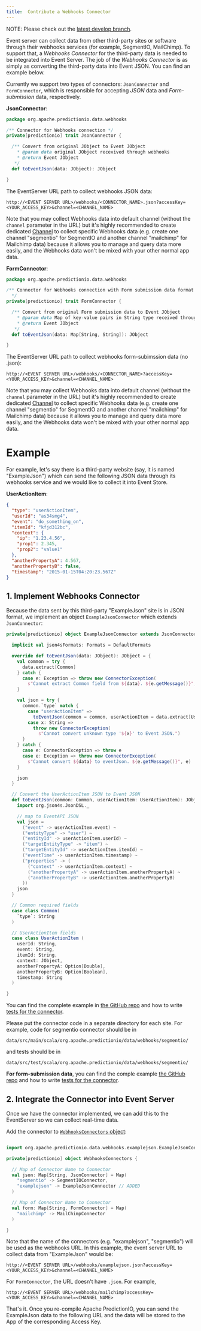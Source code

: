 ```yaml
---
title:  Contribute a Webhooks Connector
---
```


<!--
Licensed to the Apache Software Foundation (ASF) under one or more
contributor license agreements.  See the NOTICE file distributed with
this work for additional information regarding copyright ownership.
The ASF licenses this file to You under the Apache License, Version 2.0
(the "License"); you may not use this file except in compliance with
the License.  You may obtain a copy of the License at

    http://www.apache.org/licenses/LICENSE-2.0

Unless required by applicable law or agreed to in writing, software
distributed under the License is distributed on an "AS IS" BASIS,
WITHOUT WARRANTIES OR CONDITIONS OF ANY KIND, either express or implied.
See the License for the specific language governing permissions and
limitations under the License.
-->

NOTE: Please check out the [latest develop
branch](https://github.com/apache/incubator-predictionio).

Event server can collect data from other third-party sites or software through their webhooks services (for example, SegmentIO, MailChimp). To support that, a *Webhooks Connector* for the third-party data is needed to be integrated into Event Server. The job of the *Webhooks Connector* is as simply as converting the third-party data into Event JSON. You can find an example below.

Currently we support two types of connectors: `JsonConnector` and `FormConnector`, which is responsible for accepting *JSON* data and *Form-submission* data, respectively.

**JsonConnector**:

```scala
package org.apache.predictionio.data.webhooks

/** Connector for Webhooks connection */
private[predictionio] trait JsonConnector {

  /** Convert from original JObject to Event JObject
    * @param data original JObject recevived through webhooks
    * @return Event JObject
   */
  def toEventJson(data: JObject): JObject

}

```

The EventServer URL path to collect webhooks JSON data:

```
http://<EVENT SERVER URL>/webhooks/<CONNECTOR_NAME>.json?accessKey=<YOUR_ACCESS_KEY>&channel=<CHANNEL_NAME>
```

Note that you may collect Webhooks data into default channel (without the `channel` parameter in the URL) but it's highly recommended to create dedicated [Channel](/datacollection/channel/) to collect specific Webhooks data (e.g. create one channel "segmentio" for SegmentIO and another channel "mailchimp" for Mailchimp data) because it allows you to manage and query data more easily, and the Webhooks data won't be mixed with your other normal app data.


**FormConnector**:

```scala
package org.apache.predictionio.data.webhooks

/** Connector for Webhooks connection with Form submission data format
  */
private[predictionio] trait FormConnector {

  /** Convert from original Form submission data to Event JObject
    * @param data Map of key-value pairs in String type received through webhooks
    * @return Event JObject
   */
  def toEventJson(data: Map[String, String]): JObject

}

```

The EventServer URL path to collect webhooks form-subimssion data (no .json):

```
http://<EVENT SERVER URL>/webhooks/<CONNECTOR_NAME>?accessKey=<YOUR_ACCESS_KEY>&channel=<CHANNEL_NAME>
```

Note that you may collect Webhooks data into default channel (without the `channel` parameter in the URL) but it's highly recommended to create dedicated [Channel](/datacollection/channel/) to collect specific Webhooks data (e.g. create one channel "segmentio" for SegmentIO and another channel "mailchimp" for Mailchimp data) because it allows you to manage and query data more easily, and the Webhooks data won't be mixed with your other normal app data.


# Example

For example, let's say there is a third-party website (say, it is named "ExampleJson") which can send the following JSON data through its webhooks service and we would like to collect it into Event Store.

**UserActionItem**:

```json
{
  "type": "userActionItem",
  "userId": "as34smg4",
  "event": "do_something_on",
  "itemId": "kfjd312bc",
  "context": {
    "ip": "1.23.4.56",
    "prop1": 2.345,
    "prop2": "value1"
  },
  "anotherPropertyA": 4.567,
  "anotherPropertyB": false,
  "timestamp": "2015-01-15T04:20:23.567Z"
}
```


## 1. Implement Webhooks Connector

Because the data sent by this third-party "ExampleJson" site is in JSON format, we implement an object `ExampleJsonConnector` which extends `JsonConnector`:


```scala
private[predictionio] object ExampleJsonConnector extends JsonConnector {

  implicit val json4sFormats: Formats = DefaultFormats

  override def toEventJson(data: JObject): JObject = {
    val common = try {
      data.extract[Common]
    } catch {
      case e: Exception => throw new ConnectorException(
        s"Cannot extract Common field from ${data}. ${e.getMessage()}", e)
    }

    val json = try {
      common.`type` match {
        case "userActionItem" =>
          toEventJson(common = common, userActionItem = data.extract[UserActionItem])
        case x: String =>
          throw new ConnectorException(
            s"Cannot convert unknown type '${x}' to Event JSON.")
      }
    } catch {
      case e: ConnectorException => throw e
      case e: Exception => throw new ConnectorException(
        s"Cannot convert ${data} to eventJson. ${e.getMessage()}", e)
    }

    json
  }

  // Convert the UserActionItem JSON to Event JSON
  def toEventJson(common: Common, userActionItem: UserActionItem): JObject = {
    import org.json4s.JsonDSL._

    // map to EventAPI JSON
    val json =
      ("event" -> userActionItem.event) ~
      ("entityType" -> "user") ~
      ("entityId" -> userActionItem.userId) ~
      ("targetEntityType" -> "item") ~
      ("targetEntityId" -> userActionItem.itemId) ~
      ("eventTime" -> userActionItem.timestamp) ~
      ("properties" -> (
        ("context" -> userActionItem.context) ~
        ("anotherPropertyA" -> userActionItem.anotherPropertyA) ~
        ("anotherPropertyB" -> userActionItem.anotherPropertyB)
      ))
    json
  }

  // Common required fields
  case class Common(
    `type`: String
  )

  // UserActionItem fields
  case class UserActionItem (
    userId: String,
    event: String,
    itemId: String,
    context: JObject,
    anotherPropertyA: Option[Double],
    anotherPropertyB: Option[Boolean],
    timestamp: String
  )

}
```

You can find the complete example in [the GitHub
repo](https://github.com/apache/incubator-predictionio/blob/develop/data/src/main/scala/org/apache/predictionio/data/webhooks/examplejson/ExampleJsonConnector.scala)
and how to write [tests for the
connector](https://github.com/apache/incubator-predictionio/blob/develop/data/src/test/scala/org/apache/predictionio/data/webhooks/examplejson/ExampleJsonConnectorSpec.scala).


Please put the connector code in a separate directory for each site. For example, code for segmentio connector should be in

```
data/src/main/scala/org.apache.predictionio/data/webhooks/segmentio/
```

and tests should be in

```
data/src/test/scala/org.apache.predictionio/data/webhooks/segmentio/
```

**For form-submission data**, you can find the comple example [the GitHub
repo](https://github.com/apache/incubator-predictionio/blob/develop/data/src/main/scala/org/apache/predictionio/data/webhooks/exampleform/ExampleFormConnector.scala)
and how to write [tests for the
connector](https://github.com/apache/incubator-predictionio/blob/develop/data/src/test/scala/org/apache/predictionio/data/webhooks/exampleform/ExampleFormConnectorSpec.scala).


## 2. Integrate the Connector into Event Server

Once we have the connector implemented, we can add this to the EventServer so we can collect real-time data.

Add the connector to [`WebhooksConnectors` object](
https://github.com/apache/incubator-predictionio/blob/develop/data/src/main/scala/org/apache/predictionio/data/api/WebhooksConnectors.scala):

```scala

import org.apache.predictionio.data.webhooks.examplejson.ExampleJsonConnector // ADDED

private[predictionio] object WebhooksConnectors {

  // Map of Connector Name to Connector
  val json: Map[String, JsonConnector] = Map(
    "segmentio" -> SegmentIOConnector,
    "examplejson" -> ExampleJsonConnector // ADDED
  )

  // Map of Connector Name to Connector
  val form: Map[String, FormConnector] = Map(
    "mailchimp" -> MailChimpConnector
  )

}
```

Note that the name of the connectors (e.g. "examplejson", "segmentio") will be used as the webhooks URL. In this example, the event server URL to collect data from "ExampleJson" would be:

```
http://<EVENT SERVER URL>/webhooks/examplejson.json?accessKey=<YOUR_ACCESS_KEY>&channel=<CHANNEL_NAME>
```

For `FormConnector`, the URL doesn't have `.json`. For example,

```
http://<EVENT SERVER URL>/webhooks/mailchimp?accessKey=<YOUR_ACCESS_KEY>&channel=<CHANNEL_NAME>
```

That's it. Once you re-compile Apache PredictionIO, you can send
the ExampleJson data to the following URL and the data will be stored to the App
of the corresponding Access Key.
